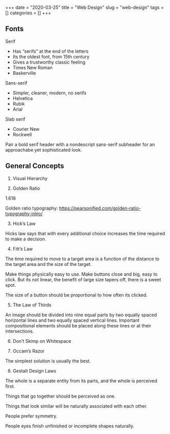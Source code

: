 +++ 
date = "2020-03-25"
title = "Web Design"
slug = "web-design" 
tags = []
categories = []
+++


## Fonts

Serif
- Has “serifs” at the end of the letters
- Its the oldest font, from 15th century
- Gives a trustworthy classic feeling
- Times New Roman
- Baskerville

Sans-serif
- Simpler, cleaner, modern, no serifs
- Helvetica
- Rubik
- Arial

Slab serif
- Courier New
- Rockwell


Pair a bold serif header with a nondescript sans-serif subheader for an approachabe yet sophisticated look.


## General Concepts

1. Visual Hierarchy

2. Golden Ratio

1.618 

Golden ratio typography: https://pearsonified.com/golden-ratio-typography-intro/

3. Hick’s Law

Hicks law says that with every additional choice increases the time required to make a decision.

4. Fitt’s Law

The time required to move to a target area is a function of the distance to the target area and the size of the target.

Make things physically easy to use. Make buttons close and big, easy to click. But its not linear, the benefit of large size tapers off, there is a sweet spot.

The size of a button should be proportional to how often its clicked.

5. The Law of Thirds

An image should be divided into nine equal parts by two equally spaced horizontal lines and two equally spaced vertical lines. Important compositional elements should be placed along these lines or at their intersections.

6. Don’t Skimp on Whitespace

7. Occam’s Razor

The simplest solution is usually the best.

8. Gestalt Design Laws

The whole is a separate entity from its parts, and the whole is perceived first.

Things that go together should be perceived as one.

Things that look similar will be naturally associated with each other.

People prefer symmetry.

People eyes finish unfinished or incomplete shapes naturally. 






